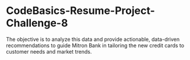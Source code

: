 # CodeBasics-Resume-Project-Challenge-8
The objective is to analyze this data and provide actionable, data-driven recommendations to guide Mitron Bank in tailoring the new credit cards to customer needs and market trends. 
